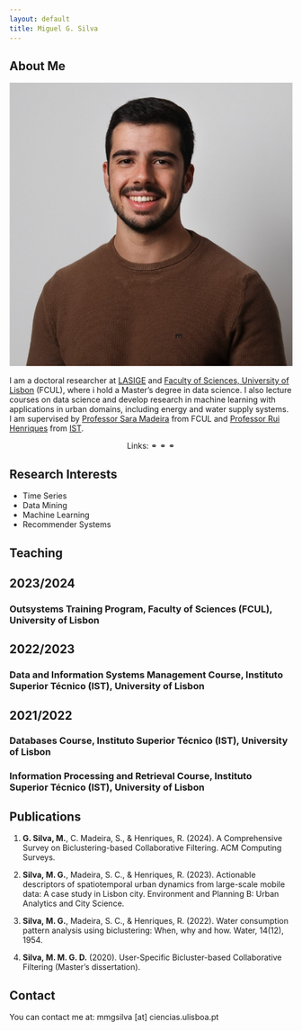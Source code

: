 ```yaml
---
layout: default
title: Miguel G. Silva
---
```


## About Me

<img class="profile-picture" src="me.jpeg">

I am a doctoral researcher at <a target="_blank" href="https://www.lasige.pt/">LASIGE</a> and <a target="_blank" href="https://ciencias.ulisboa.pt/">Faculty of Sciences, University of Lisbon</a> (FCUL), where i hold a Master’s degree in data science. I also lecture courses on data science and develop research in machine learning with applications in urban domains, including energy and water supply systems. I am supervised by <a target="_blank" href="https://saracmadeira.wordpress.com/">Professor Sara Madeira</a> from FCUL and <a target="_blank" href="https://web.ist.utl.pt/rmch/">Professor Rui Henriques</a> from <a target="_blank" href="https://tecnico.ulisboa.pt/">IST</a>.

<p align="center">
Links:
  <a target="_blank" href="https://scholar.google.com/citations?user=d2wE68gAAAAJ"><i class="fas fa-graduation-cap"></i></a> ⚭
  <a target="_blank" href="https://orcid.org/0000-0001-9789-9507"><i class="fab fa-orcid"></i></a> ⚭
  <a target="_blank" href="https://github.com/MiguelGarcaoSilva/"><i class="fab fa-github"></i></a> ⚭
  <a target="_blank" href="https://www.linkedin.com/in/miguelgarcaosilva/"><i class="fab fa-linkedin"></i></a>
</p>

## Research Interests

- Time Series
- Data Mining
- Machine Learning
- Recommender Systems 


## Teaching

## 2023/2024

### Outsystems Training Program, Faculty of Sciences (FCUL), University of Lisbon

## 2022/2023

### Data and Information Systems Management Course, Instituto Superior Técnico (IST), University of Lisbon

## 2021/2022

### Databases Course, Instituto Superior Técnico (IST), University of Lisbon

### Information Processing and Retrieval Course, Instituto Superior Técnico (IST), University of Lisbon



## Publications

1. **G. Silva, M.**, C. Madeira, S., & Henriques, R. (2024). A Comprehensive Survey on Biclustering-based Collaborative Filtering. ACM Computing Surveys.

2. **Silva, M. G.**, Madeira, S. C., & Henriques, R. (2023). Actionable descriptors of spatiotemporal urban dynamics from large-scale mobile data: A case study in Lisbon city. Environment and Planning B: Urban Analytics and City Science.

3. **Silva, M. G.**, Madeira, S. C., & Henriques, R. (2022). Water consumption pattern analysis using biclustering: When, why and how. Water, 14(12), 1954.

4. **Silva, M. M. G. D.** (2020). User-Specific Bicluster-based Collaborative Filtering (Master’s dissertation).


## Contact

You can contact me at: mmgsilva [at] ciencias.ulisboa.pt
